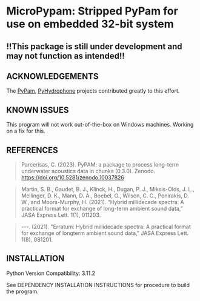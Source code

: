 # MicroPypam: Stripped PyPam for use on embedded 32-bit system

## !!This package is still under development and may not function as intended!!

## ACKNOWLEDGEMENTS
The [PyPam](https://github.com/lifewatch/pypam), [PyHydrophone](https://github.com/lifewatch-pyhydrophone) projects contributed greatly to this effort. 

## KNOWN ISSUES
This program will not work out-of-the-box on Windows machines. Working on a fix for this.

## REFERENCES
> Parcerisas, C. (2023). PyPAM: a package to process long-term underwater acoustics data in chunks (0.3.0). Zenodo. https://doi.org/10.5281/zenodo.10037826

> Martin, S. B., Gaudet, B. J., Klinck, H., Dugan, P. J., Miksis-Olds, J. L., Mellinger, D. K., Mann, D. A., Boebel, O., Wilson, C. C., Ponirakis, D. W., and Moors-Murphy, H. (2021). “Hybrid millidecade spectra: A practical format for exchange of long-term ambient sound data,” JASA Express Lett. 1(1), 011203.

> ---. (2021). "Erratum: Hybrid millidecade spectra: A practical format for exchange of longterm ambient sound data," JASA Express Lett. 1(8), 081201.

## INSTALLATION

Python Version Compatibility: 3.11.2

See DEPENDENCY INSTALLATION INSTRUCTIONS for procedure to build the program.

